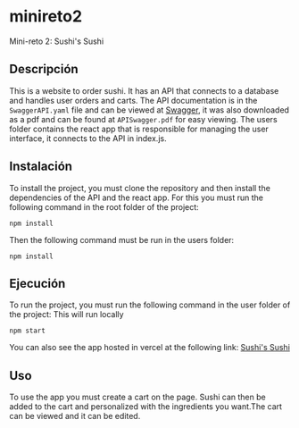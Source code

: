 # minireto2
Mini-reto 2: Sushi's Sushi

## Descripción
This is a website to order sushi. It has an API that connects to a database and handles user orders and carts. The API documentation is in the `SwaggerAPI.yaml` file and can be viewed at [Swagger](https://editor.swagger.io/), it was also downloaded as a pdf and can be found at `APISwagger.pdf` for easy viewing.
The users folder contains the react app that is responsible for managing the user interface, it connects to the API in index.js.

## Instalación
To install the project, you must clone the repository and then install the dependencies of the API and the react app. For this you must run the following command in the root folder of the project:
```
npm install
```
Then the following command must be run in the users folder:
```
npm install
```
## Ejecución

To run the project, you must run the following command in the user folder of the project:
This will run locally
```
npm start
```
You can also see the app hosted in vercel at the following link: [Sushi's Sushi](https://test-ten-nu-72.vercel.app/)

## Uso
To use the app you must create a cart on the page. Sushi can then be added to the cart and personalized with the ingredients you want.The cart can be viewed and it can be edited. 



